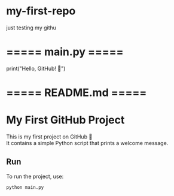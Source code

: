 # my-first-repo
just testing my githu
# ===== main.py =====
print("Hello, GitHub! 🚀")


# ===== README.md =====
# My First GitHub Project

This is my first project on GitHub 🎉  
It contains a simple Python script that prints a welcome message.

## Run
To run the project, use:
```bash
python main.py
